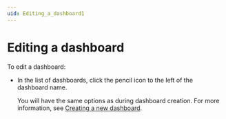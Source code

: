 ```yaml
---
uid: Editing_a_dashboard1
---
```


# Editing a dashboard

To edit a dashboard:

- In the list of dashboards, click the pencil icon to the left of the dashboard name.

    You will have the same options as during dashboard creation.     For more information, see [Creating a new dashboard](xref:Creating_a_new_dashboard).
